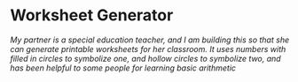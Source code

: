 # Worksheet Generator

*My partner is a special education teacher, and I am building this so that she can generate printable worksheets for her classroom. It uses numbers with filled in circles to symbolize one, and hollow circles to symbolize two, and has been helpful to some people for learning basic arithmetic*
